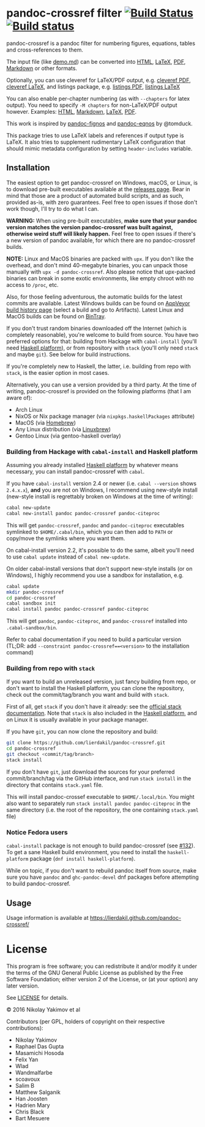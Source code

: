 # pandoc-crossref filter [![Build Status](https://travis-ci.org/lierdakil/pandoc-crossref.svg?branch=master)](https://travis-ci.org/lierdakil/pandoc-crossref) [![Build status](https://ci.appveyor.com/api/projects/status/v04mfbglpcdqfln4/branch/master?svg=true)](https://ci.appveyor.com/project/lierdakil/pandoc-crossref/branch/master)

pandoc-crossref is a pandoc filter for numbering figures, equations,
tables and cross-references to them.

The input file (like
[demo.md](https://raw.githubusercontent.com/lierdakil/pandoc-crossref/master/docs/demo/demo.md)) can
be converted into
[HTML](http://lierdakil.github.io/pandoc-crossref/demo/output.html),
[LaTeX](http://lierdakil.github.io/pandoc-crossref/demo/output.latex),
[PDF](http://lierdakil.github.io/pandoc-crossref/demo/output.pdf),
[Markdown](http://lierdakil.github.io/pandoc-crossref/demo/output.md) or other
formats.

Optionally, you can use cleveref for LaTeX/PDF output, e.g. [cleveref
PDF](http://lierdakil.github.io/pandoc-crossref/demo/output-cref.pdf),
[cleveref
LaTeX](http://lierdakil.github.io/pandoc-crossref/demo/output-cref.latex),
and listings package, e.g. [listings
PDF](http://lierdakil.github.io/pandoc-crossref/demo/output-listings.pdf),
[listings
LaTeX](http://lierdakil.github.io/pandoc-crossref/demo/output-listings.latex)

You can also enable per-chapter numbering (as with `--chapters` for
latex output). You need to specify `-M chapters` for non-LaTeX/PDF
output however. Examples:
[HTML](http://lierdakil.github.io/pandoc-crossref/demo/output-chapters.html),
[Markdown](http://lierdakil.github.io/pandoc-crossref/demo/output-chapters.md),
[LaTeX](http://lierdakil.github.io/pandoc-crossref/demo/output-chapters.latex),
[PDF](http://lierdakil.github.io/pandoc-crossref/demo/output-chapters.pdf).

This work is inspired by
[pandoc-fignos](https://github.com/tomduck/pandoc-fignos) and
[pandoc-eqnos](https://github.com/tomduck/pandoc-eqnos) by @tomduck.

This package tries to use LaTeX labels and references if output type is
LaTeX. It also tries to supplement rudimentary LaTeX configuration that
should mimic metadata configuration by setting `header-includes`
variable.

## Installation

The easiest option to get pandoc-crossref on Windows, macOS, or Linux, is to
download pre-built executables available at the [releases
page](https://github.com/lierdakil/pandoc-crossref/releases/latest).
Bear in mind that those are a product of automated build scripts, and as
such, provided as-is, with zero guarantees. Feel free to open issues if those
don't work though, I'll try to do what I can.

**WARNING:** When using pre-built executables, **make sure that your pandoc
version matches the version pandoc-crossref was built against, otherwise
weird stuff will likely happen.** Feel free to open issues if there's a new
version of pandoc available, for which there are no pandoc-crossref builds.

**NOTE:** Linux and MacOS binaries are packed with `upx`. If you don't like the overhead, and don't mind 40-megabyte binaries, you can unpack those manually with `upx -d pandoc-crossref`. Also please notice that upx-packed binaries can break in some exotic environments, like empty chroot with no access to `/proc`, etc.

Also, for those feeling adventurous, the automatic builds for the latest commits are available. Latest Windows builds can be found on [AppVeyor build history page](https://ci.appveyor.com/project/lierdakil/pandoc-crossref/history) (select a build and go to Artifacts). Latest Linux and MacOS builds can be found on [BinTray]( https://bintray.com/lierdakil/pandoc-crossref/pandoc-crossref/nightly/view/files?sort=name&order=asc#files/).

If you don't trust random binaries downloaded off the Internet (which is
completely reasonable), you're welcome to build from source. You have two
preferred options for that: building from Hackage with `cabal-install`
(you'll need [Haskell platform][]), or from repository with `stack` (you'll
only need `stack` and maybe `git`). See below for build instructions.

If you're completely new to Haskell, the latter, i.e. building from repo
with `stack`, is the easier option in most cases.

[Haskell platform]: http://hackage.haskell.org/platform/

Alternatively, you can use a version provided by a third party. At the
time of writing, pandoc-crossref is provided on the following platforms
(that I am aware of):

-   Arch Linux
-   NixOS or Nix package manager (via `nixpkgs.haskellPackages`
    attribute)
-   MacOS (via [Homebrew](https://brew.sh))
-   Any Linux distribution (via [Linuxbrew](https://docs.brew.sh/Linuxbrew))
-   Gentoo Linux (via gentoo-haskell overlay)

### Building from Hackage with `cabal-install` and Haskell platform

Assuming you already installed [Haskell platform][] by whatever means necessary, you can install pandoc-crossref with `cabal`.

If you have `cabal-install` version 2.4 or newer (i.e. `cabal --version` shows `2.4.x.x`), **and** you are not on Windows, I recommend using new-style install (new-style install is regrettably broken on Windows at the time of writing):

``` bash
cabal new-update
cabal new-install pandoc pandoc-crossref pandoc-citeproc
```

This will get `pandoc-crossref`, `pandoc` and `pandoc-citeproc` executables symlinked to `$HOME/.cabal/bin`, which you can then add to `PATH` or copy/move the symlinks where you want them.

On cabal-install version 2.2, it's possible to do the same, albeit you'll need to use `cabal update` instead of `cabal new-update`.

On older cabal-install versions that don't support new-style installs (or on Windows), I highly recommend you use a sandbox for installation, e.g.

``` bash
cabal update
mkdir pandoc-crossref
cd pandoc-crossref
cabal sandbox init
cabal install pandoc pandoc-crossref pandoc-citeproc
```

This will get `pandoc`, `pandoc-citeproc`, and `pandoc-crossref` installed into `.cabal-sandbox/bin`.

Refer to cabal documentation if you need to build a particular version (TL;DR: add `--constraint pandoc-crossref==<version>` to the installation command)

### Building from repo with `stack`

If you want to build an unreleased version, just fancy building from repo, or don't want to install the Haskell platform, you can clone the repository, check out the commit/tag/branch you want and build with `stack`.

First of all, get `stack` if you don't have it already: see the [official stack documentation][]. Note that `stack` is also included in the [Haskell platform][], and on Linux it is usually available in your package manager.

[official stack documentation]: https://docs.haskellstack.org/en/stable/README/#how-to-install

If you have `git`, you can now clone the repository and build:

``` bash
git clone https://github.com/lierdakil/pandoc-crossref.git
cd pandoc-crossref
git checkout <commit/tag/branch>
stack install
```

If you don't have `git`, just download the sources for your preferred commit/branch/tag via the GitHub interface, and run `stack install` in the directory that contains `stack.yaml` file.

This will install pandoc-crossef executable to `$HOME/.local/bin`. You might also want to separately run `stack install pandoc pandoc-citeproc` in the same directory (i.e. the root of the repository, the one containing `stack.yaml` file)

### Notice Fedora users

`cabal-install` package is not enough to build pandoc-crossref (see
[\#132](https://github.com/lierdakil/pandoc-crossref/issues/132)).
To get a sane Haskell build environment, you need to install the
`haskell-platform` package (`dnf install haskell-platform`).

While on topic, if you don't want to rebuild pandoc itself from source,
make sure you have `pandoc` and `ghc-pandoc-devel` dnf packages before
attempting to build pandoc-crossref.

## Usage

Usage information is available at
<https://lierdakil.github.com/pandoc-crossref/>

# License

This program is free software; you can redistribute it and/or modify it
under the terms of the GNU General Public License as published by the
Free Software Foundation; either version 2 of the License, or (at your
option) any later version.

See
[LICENSE](https://github.com/lierdakil/pandoc-crossref/blob/master/LICENSE)
for details.

© 2016 Nikolay Yakimov et al

Contributors (per GPL, holders of copyright on their respective
contributions):

<!-- BEGIN CONTRIBUTORS LIST -->
-   Nikolay Yakimov
-   Raphael Das Gupta
-   Masamichi Hosoda
-   Felix Yan
-   Wlad
-   Wandmalfarbe
-   scoavoux
-   Salim B
-   Matthew Salganik
-   Han Joosten
-   Hadrien Mary
-   Chris Black
-   Bart Mesuere

<!-- END CONTRIBUTORS LIST -->
